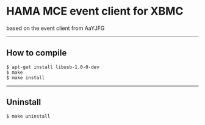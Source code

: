 HAMA MCE event client for XBMC
=========================
based on the event client from AaYJFG

----------------------------------------
How to compile
----------------------------------------

	$ apt-get install libusb-1.0-0-dev
	$ make
	$ make install
	
----------------------------------------
Uninstall
----------------------------------------
	
	$ make uninstall



